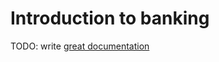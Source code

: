 # Introduction to banking

TODO: write [great documentation](http://jacobian.org/writing/great-documentation/what-to-write/)
